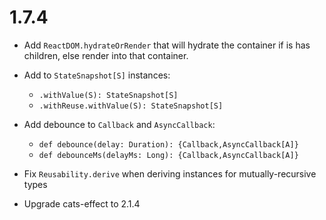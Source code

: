 # 1.7.4

* Add `ReactDOM.hydrateOrRender` that will hydrate the container if is has children, else render into that container.

* Add to `StateSnapshot[S]` instances:
  * `.withValue(S): StateSnapshot[S]` 
  * `.withReuse.withValue(S): StateSnapshot[S]`

* Add debounce to `Callback` and `AsyncCallback`:
  * `def debounce(delay: Duration): {Callback,AsyncCallback[A]}`
  * `def debounceMs(delayMs: Long): {Callback,AsyncCallback[A]}`

* Fix `Reusability.derive` when deriving instances for mutually-recursive types

* Upgrade cats-effect to 2.1.4
